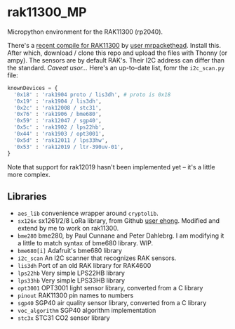 # rak11300_MP

Micropython environment for the RAK11300 (rp2040).

There's a [recent compile for RAK11300](https://github.com/mrpackethead/rak11300_micropython) by [user mrpackethead](https://github.com/mrpackethead/). Install this. After which, download / clone this repo and upload the files with Thonny (or ampy). The sensors are by default RAK's. Their I2C address can differ than the standard. *Caveat usor...* Here's an up-to-date list, fomr the `i2c_scan.py` file:

```python
knownDevices = {
  '0x18' : 'rak1904 proto / lis3dh', # proto is 0x18
  '0x19' : 'rak1904 / lis3dh',
  '0x2c' : 'rak12008 / stc31',
  '0x76' : 'rak1906 / bme680',
  '0x59' : 'rak12047 / sgp40',
  '0x5c' : 'rak1902 / lps22hb',
  '0x44' : 'rak1903 / opt3001',
  '0x5d' : 'rak12011 / lps33hw',
  '0x53' : 'rak12019 / ltr-390uv-01',
}
```

Note that support for rak12019 hasn't been implemented yet – it's a little more complex.

## Libraries

* `aes_lib`	convenience wrapper around `cryptolib`.
* `sx126x`	sx1261/2/8 LoRa library, from Github [user ehong](https://github.com/ehong-tl/micropySX126X). Modified and extend by me to work on rak11300.
* `bme280`	bme280, by Paul Cunnane and Peter Dahlebrg. I am modifying it a little to match syntax of bme680 library. WIP.
* `bme680[i]`	Adafruit's bme680 library
* `i2c_scan`	An I2C scanner that recognizes RAK sensors.
* `lis3dh`	Port of an old RAK library for RAK4600
* `lps22hb`	Very simple LPS22HB library
* `lps33hb`	Very simple LPS33HB library
* `opt3001`	OPT3001 light sensor library, converted from a C library
* `pinout`	RAK11300 pin names to numbers
* `sgp40`	SGP40 air quality sensor library, converted from a C library
* `voc_algorithm`	SGP40 algorithm implementation
* `stc3x`	STC31 CO2 sensor library



